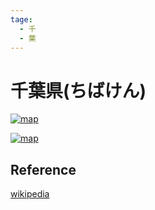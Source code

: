 ```yaml
---
tage:
  - 千
  - 葉
---
```


# 千葉県(ちばけん)

[![map](https://upload.wikimedia.org/wikipedia/commons/thumb/8/87/Map_of_Japan_with_highlight_on_12_Chiba_prefecture.svg/250px-Map_of_Japan_with_highlight_on_12_Chiba_prefecture.svg.png)](https://ja.wikipedia.org/wiki/千葉県)

[![map](https://maps.wikimedia.org/img/osm-intl,8,35.604583333333,140.12319444444,280x200.png?lang=ja&domain=ja.wikipedia.org&title=千葉県&revid=100506417&groups=_7157d756ca1be77b56a804b274e9346530cbd6e6)](https://ja.wikipedia.org/wiki/千葉県)

## Reference

[wikipedia](https://ja.wikipedia.org/wiki/千葉県)
